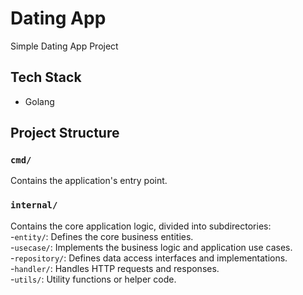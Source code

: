 # Dating App
Simple Dating App Project

## Tech Stack
- Golang

## Project Structure

### **`cmd/`**
Contains the application's entry point.  
### **`internal/`**
Contains the core application logic, divided into subdirectories:  
-`entity/`: Defines the core business entities.  
-`usecase/`: Implements the business logic and application use cases.  
-`repository/`: Defines data access interfaces and implementations.  
-`handler/`: Handles HTTP requests and responses.  
-`utils/`: Utility functions or helper code.
